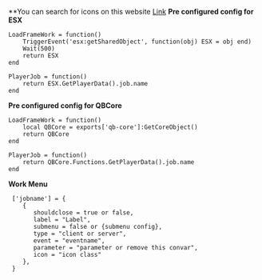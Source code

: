 **You can search for icons on this website <a href="https://fontawesome.com/v5.15/how-to-use/on-the-web/referencing-icons/basic-use">Link</a>
**Pre configured config for ESX**
````
LoadFrameWork = function()
    TriggerEvent('esx:getSharedObject', function(obj) ESX = obj end)
    Wait(500)
    return ESX
end

PlayerJob = function()
    return ESX.GetPlayerData().job.name
end
````
**Pre configured config for QBCore**
````
LoadFrameWork = function()
    local QBCore = exports['qb-core']:GetCoreObject()
    return QBCore
end

PlayerJob = function()
    return QBCore.Functions.GetPlayerData().job.name
end
````

**Work Menu**
````
 ['jobname'] = {
    {
       shouldclose = true or false,
       label = "Label",
       submenu = false or {submenu config},
       type = "client or server",
       event = "eventname",
       parameter = "parameter or remove this convar",
       icon = "icon class"
    },
 }
 ````
